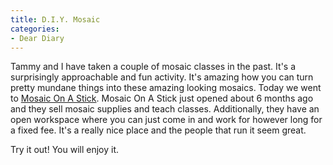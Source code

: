 ```yaml
---
title: D.I.Y. Mosaic
categories:
- Dear Diary
---
```


Tammy and I have taken a couple of mosaic classes in the past. It's a surprisingly approachable and fun activity. It's amazing how you can turn pretty mundane things into these amazing looking mosaics. Today we went to [Mosaic On A Stick](http://www.mosaiconastick.com/). Mosaic On A Stick just opened about 6 months ago and they sell mosaic supplies and teach classes. Additionally, they have an open workspace where you can just come in and work for however long for a fixed fee. It's a really nice place and the people that run it seem great.

Try it out! You will enjoy it.
